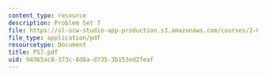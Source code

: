 ```yaml
---
content_type: resource
description: Problem Set 7
file: https://ol-ocw-studio-app-production.s3.amazonaws.com/courses/2-082-ship-structural-analysis-design-13-122-spring-2003/94365ac8373c8d8ad7353b153ed2feaf_PS7.pdf
file_type: application/pdf
resourcetype: Document
title: PS7.pdf
uid: 94365ac8-373c-8d8a-d735-3b153ed2feaf
---
```

